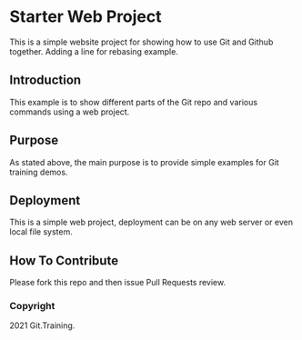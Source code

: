 # Starter Web Project

This is a simple website project for showing how to use Git and Github together. Adding a line for rebasing example.

## Introduction

This example is to show different parts of the Git repo and various commands using a web project.

## Purpose

As stated above, the main purpose is to provide simple examples for Git training demos.

## Deployment

This is a simple web project, deployment can be on any web server or even local file system.

## How To Contribute

Please fork this repo and then issue Pull Requests review.


### Copyright

2021 Git.Training.